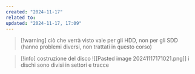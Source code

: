 ```yaml
---
created: "2024-11-17"
related to: 
updated: "2024-11-17, 17:09"
---
```


>[!warning] ciò che verrà visto vale per gli HDD, non per gli SDD (hanno problemi diversi, non trattati in questo corso)

>[!info] costruzione del disco
![[Pasted image 20241117171021.png]]
i dischi sono divisi in settori e tracce